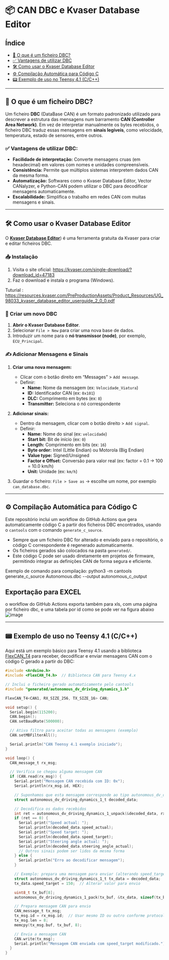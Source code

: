 # 📦 CAN DBC e Kvaser Database Editor

## Índice

- [📘 O que é um ficheiro DBC?](#-o-que-é-um-ficheiro-dbc)
- [✅ Vantagens de utilizar DBC](#-vantagens-de-utilizar-dbc)
- [🛠️ Como usar o Kvaser Database Editor](#-como-usar-o-kvaser-database-editor)
- [⚙️ Compilação Automática para Código C](#-compilação-automática-para-código-c)
- [📟 Exemplo de uso no Teensy 4.1 (C/C++)](#-exemplo-de-uso-no-teensy-41-cc)

---

## 📘 O que é um ficheiro DBC?

Um ficheiro **DBC** (DataBase CAN) é um formato padronizado utilizado para descrever a estrutura das mensagens num barramento **CAN (Controller Area Network)**. Em vez de interpretar manualmente os bytes recebidos, o ficheiro DBC traduz essas mensagens em **sinais legíveis**, como velocidade, temperatura, estado de sensores, entre outros.

### ✅ Vantagens de utilizar DBC:

- **Facilidade de interpretação:** Converte mensagens cruas (em hexadecimal) em valores com nomes e unidades compreensíveis.
- **Consistência:** Permite que múltiplos sistemas interpretem dados CAN da mesma forma.
- **Automatização:** Softwares como o Kvaser Database Editor, Vector CANalyzer, e Python-CAN podem utilizar o DBC para decodificar mensagens automaticamente.
- **Escalabilidade:** Simplifica o trabalho em redes CAN com muitas mensagens e sinais.

---

## 🛠️ Como usar o **Kvaser Database Editor**

O [**Kvaser Database Editor**]([https://kvaser.com/single-download/?download_id=47183])) é uma ferramenta gratuita da Kvaser para criar e editar ficheiros DBC.

### 📥 Instalação

1. Visita o site oficial: https://kvaser.com/single-download/?download_id=47183
2. Faz o download e instala o programa (Windows).

Tuturial : https://resources.kvaser.com/PreProductionAssets/Product_Resources/UG_98033_kvaser_database_editor_userguide_2_0_0.pdf

### 📄 Criar um novo DBC

1. **Abrir o Kvaser Database Editor**.
2. Selecionar `File > New` para criar uma nova base de dados.
3. Introduzir um nome para o **nó transmissor (node)**, por exemplo, `ECU_Principal`.

### ✍️ Adicionar Mensagens e Sinais

1. **Criar uma nova mensagem:**
   - Clicar com o botão direito em “Messages” > `Add message`.
   - Definir:
     - **Name:** Nome da mensagem (ex: `Velocidade_Viatura`)
     - **ID:** Identificador CAN (ex: `0x101`)
     - **DLC:** Comprimento em bytes (ex: `8`)
     - **Transmitter:** Seleciona o nó correspondente

2. **Adicionar sinais:**
   - Dentro da mensagem, clicar com o botão direito > `Add signal`.
   - Definir:
     - **Name:** Nome do sinal (ex: `velocidade`)
     - **Start bit:** Bit de início (ex: `0`)
     - **Length:** Comprimento em bits (ex: `16`)
     - **Byte order:** Intel (Little Endian) ou Motorola (Big Endian)
     - **Value type:** Signed/Unsigned
     - **Factor e Offset:** Conversão para valor real (ex: factor = 0.1 → 100 = 10.0 km/h)
     - **Unit:** Unidade (ex: `km/h`)

3. Guardar o ficheiro: `File > Save as` → escolhe um nome, por exemplo `can_database.dbc`.

---

## ⚙️ Compilação Automática para Código C

Este repositório inclui um workflow do GitHub Actions que gera automaticamente código C a partir dos ficheiros DBC encontrados, usando o `cantools` com o comando `generate_c_source`.

- Sempre que um ficheiro DBC for alterado e enviado para o repositório, o código C correspondente é regenerado automaticamente.
- Os ficheiros gerados são colocados na pasta `generated/`.
- Este código C pode ser usado diretamente em projetos de firmware, permitindo integrar as definições CAN de forma segura e eficiente.

Exemplo de comando para compilação:
   python3 -m cantools generate_c_source Autonomous.dbc --output autonomous_c_output


## Exportação para EXCEL
o workflow do GitHub Actions exporta também para xls, com uma página por ficheiro dbc, e uma tabela por id como se pode ver na figura abaixo
![image](https://github.com/user-attachments/assets/90f69d98-68a3-44f2-98c8-4df361548ea3)


---

## 📟 Exemplo de uso no Teensy 4.1 (C/C++)

Aqui está um exemplo básico para Teensy 4.1 usando a biblioteca [FlexCAN_T4](https://github.com/collin80/FlexCAN_T4) para receber, decodificar e enviar mensagens CAN com o código C gerado a partir do DBC:

```c
#include <Arduino.h>
#include <FlexCAN_T4.h>  // Biblioteca CAN para Teensy 4.x

// Inclui o ficheiro gerado automaticamente pelo cantools
#include "generated/autonomous_dv_driving_dynamics_1.h"

FlexCAN_T4<CAN1, RX_SIZE_256, TX_SIZE_16> CAN;

void setup() {
  Serial.begin(115200);
  CAN.begin();
  CAN.setBaudRate(500000);

  // Ativa filtro para aceitar todas as mensagens (exemplo)
  CAN.setMBFilterAll();

  Serial.println("CAN Teensy 4.1 exemplo iniciado");
}

void loop() {
  CAN_message_t rx_msg;

  // Verifica se chegou alguma mensagem CAN
  if (CAN.read(rx_msg)) {
    Serial.print("Mensagem CAN recebida com ID: 0x");
    Serial.println(rx_msg.id, HEX);

    // Suponhamos que esta mensagem corresponde ao tipo autonomous_dv_driving_dynamics_1
    struct autonomous_dv_driving_dynamics_1_t decoded_data;

    // Decodifica os dados recebidos
    int ret = autonomous_dv_driving_dynamics_1_unpack(&decoded_data, rx_msg.buf, rx_msg.len);
    if (ret == 0) {
      Serial.print("Speed actual: ");
      Serial.println(decoded_data.speed_actual);
      Serial.print("Speed target: ");
      Serial.println(decoded_data.speed_target);
      Serial.print("Steering angle actual: ");
      Serial.println(decoded_data.steering_angle_actual);
      // Outros sinais podem ser lidos da mesma forma
    } else {
      Serial.println("Erro ao decodificar mensagem");
    }

    // Exemplo: prepara uma mensagem para enviar (alterando speed_target)
    struct autonomous_dv_driving_dynamics_1_t tx_data = decoded_data;
    tx_data.speed_target = 150;  // Alterar valor para envio

    uint8_t tx_buf[8];
    autonomous_dv_driving_dynamics_1_pack(tx_buf, &tx_data, sizeof(tx_buf));

    // Prepara mensagem CAN para envio
    CAN_message_t tx_msg;
    tx_msg.id = rx_msg.id;  // Usar mesmo ID ou outro conforme protocolo
    tx_msg.len = 8;
    memcpy(tx_msg.buf, tx_buf, 8);

    // Envia a mensagem CAN
    CAN.write(tx_msg);
    Serial.println("Mensagem CAN enviada com speed_target modificado.");
  }
}
